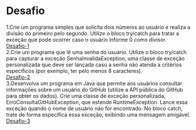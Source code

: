# Desafio

1.Crie um programa simples que solicita dois números ao usuário e realiza a divisão do primeiro pelo segundo. Utilize o bloco try/catch para tratar a exceção que pode ocorrer caso o usuário informe 0 como divisor.
  <br> 
  [Desafio-1]()
  <br>
2.Crie um programa que lê uma senha do usuário. Utilize o bloco try/catch para capturar a exceção SenhaInvalidaException, uma classe de exceção personalizada que deve ser lançada caso a senha não atenda a critérios específicos (por exemplo, ter pelo menos 8 caracteres).
  <br> 
  [Desafio-2]()
  <br>
3.Desenvolva um programa em Java que permite aos usuários consultar informações sobre um usuário do GitHub (utilize a API pública do GitHub para obter os dados). Crie uma classe de exceção personalizada, ErroConsultaGitHubException, que estende RuntimeException. Lance essa exceção quando o nome de usuário não for encontrado. No bloco catch, trate de forma específica essa exceção, exibindo uma mensagem amigável.
  <br> 
  [Desafio-3]()
